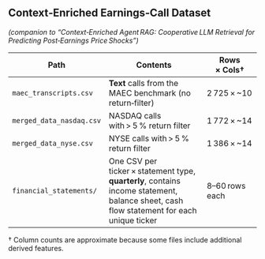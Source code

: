 ## Context‑Enriched Earnings‑Call Dataset ##
*(companion to “Context‑Enriched Agent RAG: Cooperative LLM Retrieval for Predicting Post‑Earnings Price Shocks”)*

| Path | Contents | Rows × Cols† |
|------|----------|--------------|
| `maec_transcripts.csv` | **Text** calls from the MAEC benchmark (no return‑filter) | 2 725 × ~10 |
| `merged_data_nasdaq.csv` | NASDAQ calls with > 5 % return filter | 1 772 × ~14 |
| `merged_data_nyse.csv` | NYSE calls with > 5 % return filter | 1 386 × ~14 |
| `financial_statements/` | One CSV per ticker × statement type, **quarterly**, contains income statement, balance sheet, cash flow statement for each unique ticker | 8–60 rows each |

† Column counts are approximate because some files include additional derived features.
